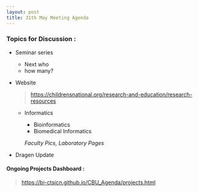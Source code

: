 ```yaml
---
layout: post
title: 31th May Meeting Agenda
---
```

### Topics for Discussion :

* Seminar series 
  - Next who 
  - how many?

* Website
  > https://childrensnational.org/research-and-education/research-resources
  
    * Informatics
        - Bioinformatics
        - Biomedical Informatics
        
        *Faculty Pics, Laboratory Pages*

* Dragen Update

#### Ongoing Projects Dashboard :

> https://bi-ctsicn.github.io/CBU_Agenda/projects.html


